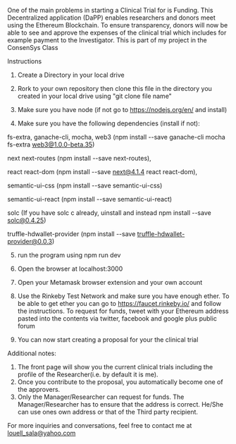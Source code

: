 One of the main problems in starting a Clinical Trial for is Funding. This Decentralized application (DaPP) enables researchers and 
donors meet using the Ethereum Blockchain. To ensure transparency, donors will now be able to see and approve the expenses of the clinical trial which includes for example payment to the Investigator. This is part of my project in the ConsenSys Class

Instructions

1. Create a Directory in your local drive

2. Rork to your own repository then clone this file in the directory you created in your local drive using "git clone file name"

3. Make sure you have node (if not go to https://nodejs.org/en/ and install)

4. Make sure you have the following dependencies (install if not):

  fs-extra, ganache-cli, mocha, web3 (npm install --save ganache-cli mocha fs-extra web3@1.0.0-beta.35)

  next next-routes (npm install --save next-routes), 

  react react-dom (npm install --save next@4.1.4 react react-dom), 

  semantic-ui-css (npm install --save semantic-ui-css)

  semantic-ui-react (npm install --save semantic-ui-react) 

  solc (If you have solc c already, uinstall and instead npm install --save solc@0.4.25)

  truffle-hdwallet-provider (npm install --save truffle-hdwallet-provider@0.0.3)


5. run the program using npm run dev

6. Open the browser at localhost:3000

7. Open your Metamask browser extension and your own account

8. Use the Rinkeby Test Network and make sure you have enough ether.
To be able to get ether you can go to https://faucet.rinkeby.io/ 
and follow the instructions. To request for funds, tweet with your Ethereum address pasted into the contents
via twitter, facebook and google plus public forum

9. You can now start creating a proposal for your the clinical trial 

Additional notes: 
1. The front page will show you the current clinical trials including the profile of the Researcher(i.e. by default it is me). 
2. Once you contribute to the proposal, you automatically become one of the approvers.
3. Only the Manager/Researcher can request for funds. The Manager/Researcher has to ensure that the address is correct. He/She can use ones own address or that of the Third party recipient.

For more inquiries and conversations, feel free to contact me at louell_sala@yahoo.com

